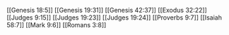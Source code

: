 [[Genesis 18:5]]
[[Genesis 19:31]]
[[Genesis 42:37]]
[[Exodus 32:22]]
[[Judges 9:15]]
[[Judges 19:23]]
[[Judges 19:24]]
[[Proverbs 9:7]]
[[Isaiah 58:7]]
[[Mark 9:6]]
[[Romans 3:8]]
